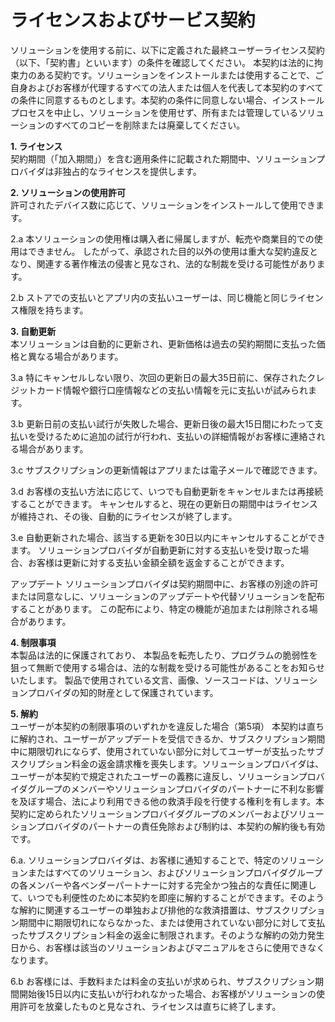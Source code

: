 # ライセンスおよびサービス契約

ソリューションを使用する前に、以下に定義された最終ユーザーライセンス契約（以下、「契約書」といいます）の条件を確認してください。
本契約は法的に拘束力のある契約です。ソリューションをインストールまたは使用することで、ご自身およびお客様が代理するすべての法人または個人を代表して本契約のすべての条件に同意するものとします。本契約の条件に同意しない場合、インストールプロセスを中止し、ソリューションを使用せず、所有または管理しているソリューションのすべてのコピーを削除または廃棄してください。

**1. ライセンス**<br>
契約期間（「加入期間」）を含む適用条件に記載された期間中、ソリューションプロバイダは非独占的なライセンスを提供します。

**2. ソリューションの使用許可**<br>
許可されたデバイス数に応じて、ソリューションをインストールして使用できます。

2.a 本ソリューションの使用権は購入者に帰属しますが、転売や商業目的での使用はできません。
したがって、承認された目的以外の使用は重大な契約違反となり、関連する著作権法の侵害と見なされ、法的な制裁を受ける可能性があります。

2.b ストアでの支払いとアプリ内の支払いユーザーは、同じ機能と同じライセンス権限を持ちます。

**3. 自動更新**<br>
本ソリューションは自動的に更新され、更新価格は過去の契約期間に支払った価格と異なる場合があります。

3.a 特にキャンセルしない限り、次回の更新日の最大35日前に、保存されたクレジットカード情報や銀行口座情報などの支払い情報を元に支払いが試みられます。

3.b 更新日前の支払い試行が失敗した場合、更新日後の最大15日間にわたって支払いを受けるために追加の試行が行われ、支払いの詳細情報がお客様に連絡される場合があります。

3.c サブスクリプションの更新情報はアプリまたは電子メールで確認できます。

3.d お客様の支払い方法に応じて、いつでも自動更新をキャンセルまたは再接続することができます。
キャンセルすると、現在の更新日の期間中はライセンスが維持され、その後、自動的にライセンスが終了します。

3.e 自動更新された場合、該当する更新を30日以内にキャンセルすることができます。
ソリューションプロバイダが自動更新に対する支払いを受け取った場合、お客様は更新に対する支払い金額全額を返金することができます。

アップデート
ソリューションプロバイダは契約期間中に、お客様の別途の許可または同意なしに、ソリューションのアップデートや代替ソリューションを配布することがあります。
この配布により、特定の機能が追加または削除される場合があります。

**4. 制限事項**<br>
本製品は法的に保護されており、
本製品を転売したり、プログラムの脆弱性を狙って無断で使用する場合は、法的な制裁を受ける可能性があることをお知らせいたします。
製品で使用されている文言、画像、ソースコードは、ソリューションプロバイダの知的財産として保護されています。

**5. 解約**<br>
ユーザーが本契約の制限事項のいずれかを違反した場合（第5項）
本契約は直ちに解約され、ユーザーがアップデートを受信できるか、サブスクリプション期間中に期限切れにならず、使用されていない部分に対してユーザーが支払ったサブスクリプション料金の返金請求権を喪失します。ソリューションプロバイダは、ユーザーが本契約で規定されたユーザーの義務に違反し、ソリューションプロバイダグループのメンバーやソリューションプロバイダのパートナーに不利な影響を及ぼす場合、法により利用できる他の救済手段を行使する権利を有します。本契約に定められたソリューションプロバイダグループのメンバーおよびソリューションプロバイダのパートナーの責任免除および制約は、本契約の解約後も有効です。

6.a. ソリューションプロバイダは、お客様に通知することで、特定のソリューションまたはすべてのソリューション、およびソリューションプロバイダグループの各メンバーや各ベンダーパートナーに対する完全かつ独占的な責任に関連して、いつでも利便性のために本契約を即座に解約することができます。そのような解約に関連するユーザーの単独および排他的な救済措置は、サブスクリプション期間中に期限切れにならなかった、または使用されていない部分に対して支払ったサブスクリプション料金の返金に制限されます。そのような解約の効力発生日から、お客様は該当のソリューションおよびマニュアルをさらに使用できなくなります。

6.b お客様には、手数料または料金の支払いが求められ、サブスクリプション期間開始後15日以内に支払いが行われなかった場合、お客様がソリューションの使用許可を放棄したものと見なされ、ライセンスは直ちに終了します。
